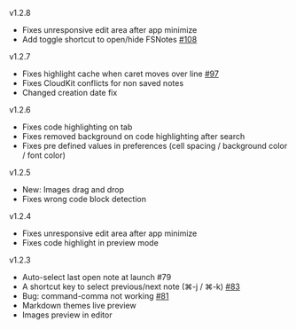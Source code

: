 v1.2.8

- Fixes unresponsive edit area after app minimize
- Add toggle shortcut to open/hide FSNotes [#108](https://github.com/glushchenko/fsnotes/issues/108)

v1.2.7

- Fixes highlight cache when caret moves over line [#97](https://github.com/glushchenko/fsnotes/issues/97)
- Fixes CloudKit conflicts for non saved notes
- Changed creation date fix

v1.2.6

- Fixes code highlighting on tab
- Fixes removed background on code highlighting after search
- Fixes pre defined values in preferences (cell spacing / background color / font color)

v1.2.5

- New: Images drag and drop
- Fixes wrong code block detection

v1.2.4

- Fixes unresponsive edit area after app minimize
- Fixes code highlight in preview mode

v1.2.3

- Auto-select last open note at launch #79
- A shortcut key to select previous/next note (⌘-j / ⌘-k) [#83](https://github.com/glushchenko/fsnotes/issues/83)
- Bug: command-comma not working [#81](https://github.com/glushchenko/fsnotes/issues/81)
- Markdown themes live preview
- Images preview in editor
